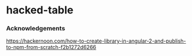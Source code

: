 # hacked-table

### Acknowledgements
https://hackernoon.com/how-to-create-library-in-angular-2-and-publish-to-npm-from-scratch-f2b1272d6266
